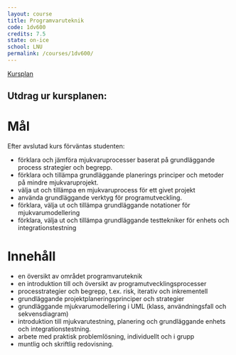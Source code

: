 ```yaml
---
layout: course
title: Programvaruteknik
code: 1dv600
credits: 7.5
state: on-ice
school: LNU
permalink: /courses/1dv600/
---
```


[Kursplan](/files/courseplan/1dv600.pdf)

Utdrag ur kursplanen:
---

Mål
===
Efter avslutad kurs förväntas studenten:

- förklara och jämföra mjukvaruprocesser baserat på grundläggande process strategier och begrepp.
- förklara och tillämpa grundläggande planerings principer och metoder på mindre mjukvaruprojekt.
- välja ut och tillämpa en mjukvaruprocess för ett givet projekt
- använda grundläggande verktyg för programutveckling.
- förklara, välja ut och tillämpa grundläggande notationer för mjukvarumodellering
- förklara, välja ut och tillämpa grundläggande testtekniker för enhets och integrationstestning

Innehåll
===
- en översikt av området programvaruteknik
- en introduktion till och översikt av programutvecklingsprocesser
- processtrategier och begrepp, t.ex. risk, iterativ och inkrementell
- grundläggande projektplaneringsprinciper och strategier
- grundläggande mjukvarumodellering i UML (klass, användningsfall och sekvensdiagram)
- introduktion till mjukvarutestning, planering och grundläggande enhets och integrationstestning.
- arbete med praktisk problemlösning, individuellt och i grupp
- muntlig och skriftlig redovisning.
